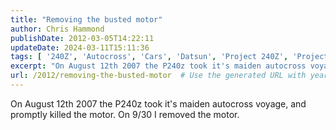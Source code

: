 ```yaml
---
title: "Removing the busted motor"
author: Chris Hammond
publishDate: 2012-03-05T14:22:11
updateDate: 2024-03-11T15:11:36
tags: [ '240Z', 'Autocross', 'Cars', 'Datsun', 'Project 240Z', 'Project240z', 'Project240Zcom' ]
excerpt: "On August 12th 2007 the P240z took it's maiden autocross voyage, and promptly killed the motor. On 9/30 I removed the motor."
url: /2012/removing-the-busted-motor  # Use the generated URL with year
---
```

<p><span id="vidDescRemain" style="display: inline">On August 12th 2007 the P240z took it's maiden autocross voyage, and promptly killed the motor. On 9/30 I removed the motor.</span></p><object width="425" height="350"><param name="movie" value="https://www.youtube.com/v/6i3pUHJwBuQ"></param><param name="wmode" value="transparent"></param><embed src="https://www.youtube.com/v/6i3pUHJwBuQ" type="application/x-shockwave-flash" wmode="transparent" width="425" height="350"></embed></object>
